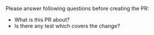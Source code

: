 Please answer following questions before creating the PR:

- What is this PR about?
- Is there any test which covers the change?
